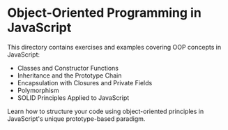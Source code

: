 # Object-Oriented Programming in JavaScript

This directory contains exercises and examples covering OOP concepts in JavaScript:

- Classes and Constructor Functions
- Inheritance and the Prototype Chain
- Encapsulation with Closures and Private Fields
- Polymorphism
- SOLID Principles Applied to JavaScript

Learn how to structure your code using object-oriented principles in JavaScript's unique prototype-based paradigm.